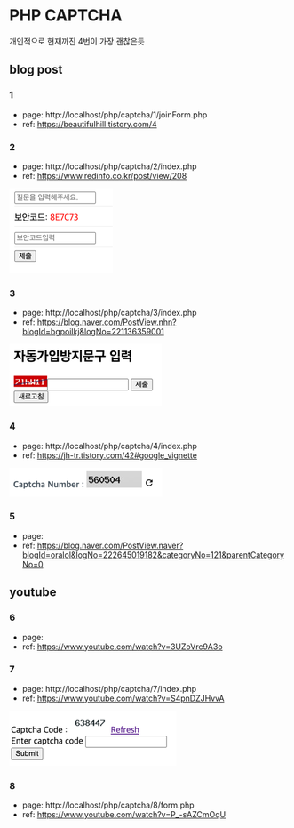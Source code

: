 # PHP CAPTCHA

개인적으로 현재까진 4번이 가장 괜찮은듯

## blog post

### 1

- page: http://localhost/php/captcha/1/joinForm.php
- ref: https://beautifulhill.tistory.com/4

### 2

- page: http://localhost/php/captcha/2/index.php
- ref: https://www.redinfo.co.kr/post/view/208

![2 result](md-imgs/2.png)

### 3

- page: http://localhost/php/captcha/3/index.php
- ref: https://blog.naver.com/PostView.nhn?blogId=bgpoilkj&logNo=221136359001

![3 result](md-imgs/3.png)

### 4

- page: http://localhost/php/captcha/4/index.php
- ref: https://jh-tr.tistory.com/42#google_vignette

![4 result](md-imgs/4.png)

### 5

- page:
- ref: https://blog.naver.com/PostView.naver?blogId=oralol&logNo=222645019182&categoryNo=121&parentCategoryNo=0

## youtube

### 6

- page:
- ref: https://www.youtube.com/watch?v=3UZoVrc9A3o

### 7

- page: http://localhost/php/captcha/7/index.php
- ref: https://www.youtube.com/watch?v=S4pnDZJHvvA

![7 result](md-imgs/7.png)

### 8

- page: http://localhost/php/captcha/8/form.php
- ref: https://www.youtube.com/watch?v=P_-sAZCmOqU
